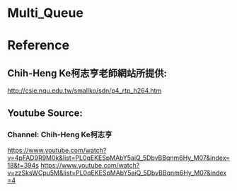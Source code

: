 # Multi_Queue










# Reference

## Chih-Heng Ke柯志亨老師網站所提供:
http://csie.nqu.edu.tw/smallko/sdn/p4_rtp_h264.htm
## Youtube Source:
### Channel: Chih-Heng Ke柯志亨
https://www.youtube.com/watch?v=4pFAD9R9M0k&list=PL0qEKESpMAbY5aiQ_5DbvBBqnm6Hy_M07&index=18&t=394s
https://www.youtube.com/watch?v=zzSksWCpu5M&list=PL0qEKESpMAbY5aiQ_5DbvBBqnm6Hy_M07&index=4
